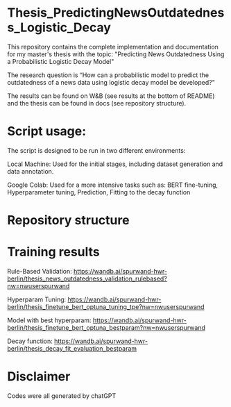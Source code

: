 # Thesis_PredictingNewsOutdatedness_Logistic_Decay

This repository contains the complete implementation and documentation for my master's thesis with the topic: "Predicting News Outdatedness Using a Probabilistic Logistic Decay Model"

The research question is “How can a probabilistic model to predict the outdatedness of a news data using logistic decay model be developed?”

The results can be found on W&B (see results at the bottom of README) and the thesis can be found in docs (see repository structure).

# Script usage:

The script is designed to be run in two different environments:

Local Machine: Used for the initial stages, including dataset generation and data annotation.

Google Colab: Used for a more intensive tasks such as: BERT fine-tuning, Hyperparameter tuning, Prediction, Fitting to the decay function

# Repository structure


# Training results
Rule-Based Validation: https://wandb.ai/spurwand-hwr-berlin/thesis_news_outdatedness_validation_rulebased?nw=nwuserspurwand

Hyperparam Tuning: https://wandb.ai/spurwand-hwr-berlin/thesis_finetune_bert_optuna_tuning_tpe?nw=nwuserspurwand

Model with best hyperparam: https://wandb.ai/spurwand-hwr-berlin/thesis_finetune_bert_optuna_bestparam?nw=nwuserspurwand

Decay function: https://wandb.ai/spurwand-hwr-berlin/thesis_decay_fit_evaluation_bestparam

# Disclaimer

Codes were all generated by chatGPT
